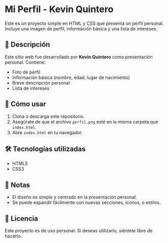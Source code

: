 # Mi Perfil - Kevin Quintero

Este es un proyecto simple en HTML y CSS que presenta un perfil personal. Incluye una imagen de perfil, información básica y una lista de intereses.
## 📄 Descripción

Este sitio web fue desarrollado por **Kevin Quintero** como presentación personal. Contiene:

- Foto de perfil
- Información básica (nombre, edad, lugar de nacimiento)
- Breve descripción personal
- Lista de intereses
## 🚀 Cómo usar

1. Clona o descarga este repositorio.
2. Asegúrate de que el archivo `perfil.png` esté en la misma carpeta que `index.html`.
3. Abre `index.html` en tu navegador.

## 🛠️ Tecnologías utilizadas

- HTML5
- CSS3

## 📌 Notas

- El diseño es simple y centrado en la presentación personal.
- Se puede expandir fácilmente con nuevas secciones, íconos, o estilos.

## 📜 Licencia

Este proyecto es de uso personal. Si deseas utilizarlo, siéntete libre de hacerlo.



